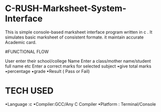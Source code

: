 # C-RUSH-Marksheet-System-Interface
This is simple console-based marksheet interface program written in c . It simulates basic marksheet of consistent formate.
it maintain accurate Academic card.


#FUNCTIONAL FLOW

 User enter their school/college Name
 Enter a class/mother name/student full name etc 
Enter a correct marks for selected subject 
     •give total marks
     •percentage 
     •grade 
     •Result ( Pass or Fail)

# TECH USED
•Language :c
•Compiler:GCC/Any C Compiler
•Platform : Terminal/Console



